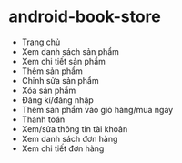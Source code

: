 # android-book-store
- Trang chủ
- Xem danh sách sản phẩm
- Xem chi tiết sản phẩm
- Thêm sản phẩm
- Chỉnh sửa sản phẩm
- Xóa sản phẩm
- Đăng kí/đăng nhập
- Thêm sản phẩm vào giỏ hàng/mua ngay
- Thanh toán
- Xem/sửa thông tin tài khoản
- Xem danh sách đơn hàng
- Xem chi tiết đơn hàng
